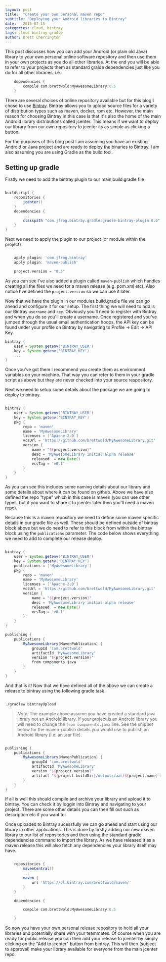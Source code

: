```yaml
---
layout: post
title:  "Create your own personal maven repo"
subtitle: "Deploying your Android libraries to Bintray"
date:   2015-07-15
categories: cloud, bintray
tags: cloud bintray gradle
author: Brett Cherrington
---
```


This post discusses how you can add your Android (or plain old Java) library to your own personal online software repository and then use them in your own projects as you do all other libraries. At the end you will be able to refer to your projects them as standard gralde dependencies just like you do for all other libraries. i.e.

```groovy
    dependencies {
        compile com.brettwold:MyAwesomeLibrary:0.5
    }    
```

There are several choices of online repository available but for this blog I chose to use [Bintray](https://bintray.com/). Bintray allows you to upload source files for a variety of distribution types such as maven, docker, rpm etc. However, the main reason for choosing Bintray in this case is that it's also the home of the main Android library distributions called jcenter. This means if we want to deploy our library from our own repository to jcenter its as simple as clicking a button.

For the purposes of this blog post I am assuming you have an existing Android or Java project and are ready to deploy the binaries to Bintray. I am also assuming you are using Gradle as the build tool.

## Setting up gradle

Firstly we need to add the bintray plugin to our main build.gradle file

```groovy

buildscript {
    repositories {
        jcenter()
    }
    dependencies {
        ...
        classpath "com.jfrog.bintray.gradle:gradle-bintray-plugin:0.6"
    }
}

```

Next we need to apply the plugin to our project (or module within the project)

```groovy

	apply plugin: 'com.jfrog.bintray'
    apply plugin: 'maven-publish'

    project.version = "0.5"

```

As you can see I've also added a plugin called `maven-publish` which handles creating all the files we need for a maven release (e.g. pom.xml etc). Also notice I've defined the `project.version` so we can use it later.

Now that we have the plugin in our modules build.gradle file we can go ahead and configure it for our setup. The first thing we will need to add is our Bintray `username` and `key`. Obviously you'll need to register with Bintray and when you do so you'll create a username. Once registered and you've jumped through the usual email authentication hoops, the API key can be found under your profile on Bintray by navigating to Profile -> Edit -> API Key.

```groovy
bintray {
    user = System.getenv('BINTRAY_USER')
    key = System.getenv('BINTRAY_KEY')
	...
}
```
Once you've got them I recommend you create them as environment variables on your machine. That way you can refer to them in your gradle script as above but they are never checked into your source respository.

Next we need to setup some details about the package we are going to deploy to bintray.

```groovy

bintray {
    user = System.getenv('BINTRAY_USER')
    key = System.getenv('BINTRAY_KEY')
    pkg {
        repo = 'maven'
        name = 'MyAwesomeLibrary'
        licenses = ['Apache-2.0']
        vcsUrl = 'https://github.com/brettwold/MyAwesomeLibrary.git'
        version {
            name = "${project.version}"
            desc = 'MyAwesomeLibrary initial alpha release'
            released  = new Date()
            vcsTag = 'v0.1'
        }
    }
}

```

As you can see this includes some naming details about our library and some details about where it can be found on github. Above we have also defined the repo "type" which in this case is maven (you can use other types, but if you want to share it to jcenter later then you'll need a maven repo).

Because this is a maven repository we need to define some maven specific details in our gradle file as well. These should be defined outside of bintray block above but we do need to refer to this block from within the bintray block using the `publications` parameter. The code below shows everything we need to add to complete our release deploy.

```groovy

bintray {
    user = System.getenv('BINTRAY_USER')
    key = System.getenv('BINTRAY_KEY')
    publications = ['MyAwesomeLibrary']
    pkg {
        repo = 'maven'
        name = 'MyAwesomeLibrary'
        licenses = ['Apache-2.0']
        vcsUrl = 'https://github.com/brettwold/MyAwesomeLibrary.git'
        version {
            name = "${project.version}"
            desc = 'MyAwesomeLibrary initial alpha release'
            released  = new Date()
            vcsTag = 'v0.1'
        }
    }
}

publishing {
    publications {
        MyAwesomeLibrary(MavenPublication) {
            groupId 'com.brettwold'
            artifactId 'MyAwesomeLibrary'
            version "${project.version}"
            from components.java
        }
    }
}
```

And that is it! Now that we have defined all of the above we can create a release to bintray using the following gradle task

```bash

./gradlew bintrayUpload

```
> _Note:_ The example above assume you have created a standard java library not an Android 
> library. If your project is an Android library you will need to change the `from components.java` line. See the snippet below for the maven-publish details you would use to publish 
> an Android library (i.e. an .aar file).
>

```groovy

publishing {
    publications {
        MyAwesomeLibrary(MavenPublication) {
            groupId 'com.brettwold'
            artifactId 'MyAwesomeLibrary'
            version "${project.version}"
            artifact "${project.buildDir}/outputs/aar/${project.name}-release.aar"
        }
    }
}

```

If all is well this should compile and archive your library and upload it to bintray. You can check it by loggin into Bintray and navigating to your project. There are some other details you can then fill out such as description etc if you want to. 

Once uploaded to Bintray sucessfully we can go ahead and start using our library in other applications. This is done by firstly adding our new maven library to our list of repositories and then using the standard gradle dependencies command to import the library. As we have released it as a maven release this will also fetch any dependencies your library itself may have.

```groovy

    repositories {
        mavenCentral()
        ...
        maven {
            url 'https://dl.bintray.com/brettwold/maven/'
        }
    }

	dependencies {

	    compile com.brettwold:MyAwesomeLibrary:0.5

	}
```

So now you have your own personal release repository to hold all your libraries and potentially share with your teammates. Of course when you are ready for public release you can then add your release to jcenter by simply clicking on the "Add to jcenter" button from bintray. This will then (subject to approval) make your library available for everyone from the main jcenter repo.